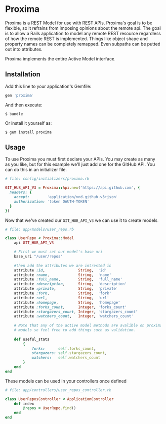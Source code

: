 # Proxima

Proxima is a REST Model for use with REST APIs. Proxima's goal is to be
flexible, so it refrains from imposing opinions about the remote api. The goal
is to allow a Rails application to model any remote REST resource regardless of
how the remote REST is implemented. Things like object shape and property names
can be completely remapped. Even subpaths can be putted out into attributes.

Proxima implements the entire Active Model interface.

## Installation

Add this line to your application's Gemfile:

```ruby
gem 'proxima'
```

And then execute:

    $ bundle

Or install it yourself as:

    $ gem install proxima

## Usage

To use Proxima you must first declare your APIs. You may create as many as you like, but for this example we'll just add one for the GitHub API. You can do this in an initializer file.

```ruby
# file: config/initializers/proxima.rb

GIT_HUB_API_V3 = Proxima::Api.new('https://api.github.com', {
  headers: {
    accept:        'application/vnd.github.v3+json'
    authorization: 'token OAUTH-TOKEN'
  }
})
```

Now that we've created our `GIT_HUB_API_V3` we can use it to create models.

```ruby
# file: app/models/user_repo.rb

class UserRepo < Proxima::Model
    api GIT_HUB_API_V3

    # First we must set our model's base uri
    base_uri "/user/repos"
    
    #then add the attributes we are intrested in
    attribute :id,               String,  'id'
    attribute :name,             String,  'name'
    attribute :full_name,        String,  'full_name'
    attribute :description,      String,  'description'
    attribute :private,          String,  'private'
    attribute :fork,             String,  'fork'
    attribute :url,              String,  'url'
    attribute :homepage,         String,  'homepage'
    attribute :forks_count,      Integer, 'forks_count'
    attribute :stargazers_count, Integer, 'stargazers_count'
    attribute :watchers_count,   Integer, 'watchers_count'
    
    # Note that any of the active model methods are avalible on proxima
    # models so feel free to add things such as validation.
    
    def useful_stats
        {
            forks:      self.forks_count,
            stargazers: self.stargazers_count,
            watchers:   self.watchers_count
        }
    end
end
```

These models can be used in your controllers once defined
```ruby
# file: app/controllers/user_repos_controller.rb

class UserReposController < ApplicationController
    def index
        @repos = UserRepo.find()
    end
end
```
